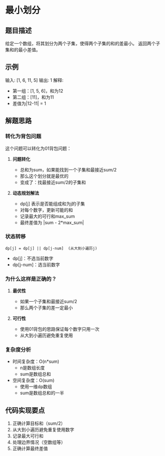 # 最小划分

## 题目描述
给定一个数组，将其划分为两个子集，使得两个子集的和的差最小。
返回两个子集和的最小差值。

## 示例
输入: [1, 6, 11, 5]
输出: 1
解释: 
- 第一组：[1, 5, 6]，和为12
- 第二组：[11]，和为11
- 差值为|12-11| = 1

## 解题思路

### 转化为背包问题
这个问题可以转化为01背包问题：

1. **问题转化**
   - 总和为sum，如果能找到一个子集和最接近sum/2
   - 那么这个划分就是最优的
   - 变成了：找最接近sum/2的子集和

2. **动态规划解法**
   - dp[j] 表示是否能组成和为j的子集
   - 对每个数字，更新可能的和
   - 记录最大的可行和max_sum
   - 最终差值为 |sum - 2*max_sum|

### 状态转移
```
dp[j] = dp[j] || dp[j-num]  (从大到小遍历j)
```
- dp[j]：不选当前数字
- dp[j-num]：选当前数字

### 为什么这样是正确的？
1. **最优性**
   - 如果一个子集和最接近sum/2
   - 那么两个子集的差一定最小

2. **可行性**
   - 使用01背包的思路保证每个数字只用一次
   - 从大到小遍历避免重复使用

### 复杂度分析
- 时间复杂度：O(n*sum)
  - n是数组长度
  - sum是数组总和
- 空间复杂度：O(sum)
  - 使用一维dp数组
  - sum是数组总和的一半

## 代码实现要点
1. 正确计算目标和（sum/2）
2. 从大到小遍历避免重复使用数字
3. 记录最大可行和
4. 处理边界情况（空数组等）
5. 正确计算最终差值 